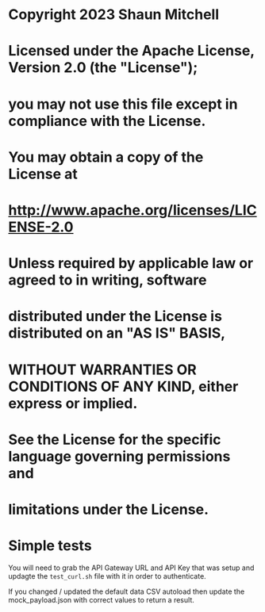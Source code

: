 # Copyright 2023 Shaun Mitchell

# Licensed under the Apache License, Version 2.0 (the "License");
# you may not use this file except in compliance with the License.
# You may obtain a copy of the License at

#  	http://www.apache.org/licenses/LICENSE-2.0

# Unless required by applicable law or agreed to in writing, software
# distributed under the License is distributed on an "AS IS" BASIS,
# WITHOUT WARRANTIES OR CONDITIONS OF ANY KIND, either express or implied.
# See the License for the specific language governing permissions and
# limitations under the License.

# Simple tests

You will need to grab the API Gateway URL and API Key that was setup and updagte the `test_curl.sh` file with it in order to authenticate.

If you changed / updated the default data CSV autoload then update the mock_payload.json with correct values to return a result.